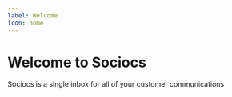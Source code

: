 ```yaml
---
label: Welcome
icon: home
---
```


# Welcome to Sociocs

Sociocs is a single inbox for all of your customer communications
